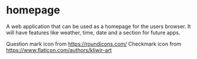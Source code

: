 # homepage
A web application that can be used as a homepage for the users browser. It will have features like weather, time, date and a section for future apps.


Question mark icon from https://roundicons.com/
Checkmark icon from https://www.flaticon.com/authors/kliwir-art